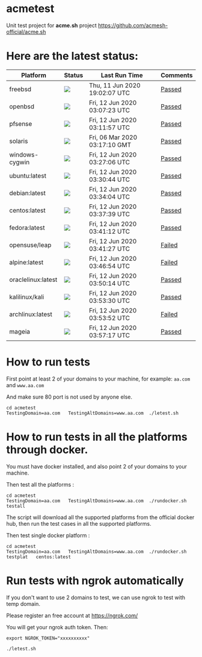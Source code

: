 # acmetest
Unit test project for **acme.sh** project https://github.com/acmesh-official/acme.sh



# Here are the latest status:

| Platform | Status| Last Run Time| Comments|
-----------|-------|--------------|---------|
|freebsd| ![](https://acmesh-official.github.io/acmetest/status/freebsd.svg?1591902127)| Thu, 11 Jun 2020 19:02:07 UTC| [Passed](https://github.com/acmesh-official/acmetest/blob/master/logs/freebsd.out) |
|openbsd| ![](https://acmesh-official.github.io/acmetest/status/openbsd.svg?1591931243)| Fri, 12 Jun 2020 03:07:23 UTC| [Passed](https://github.com/acmesh-official/acmetest/blob/master/logs/openbsd.out) |
|pfsense| ![](https://acmesh-official.github.io/acmetest/status/pfsense.svg?1591931517)| Fri, 12 Jun 2020 03:11:57 UTC| [Passed](https://github.com/acmesh-official/acmetest/blob/master/logs/pfsense.out) |
|solaris| ![](https://acmesh-official.github.io/acmetest/status/solaris.svg?1583464630)| Fri, 06 Mar 2020 03:17:10 GMT| [Passed](https://github.com/acmesh-official/acmetest/blob/master/logs/solaris.out) |
|windows-cygwin| ![](https://acmesh-official.github.io/acmetest/status/windows-cygwin.svg?1591932426)| Fri, 12 Jun 2020 03:27:06 UTC| [Passed](https://github.com/acmesh-official/acmetest/blob/master/logs/windows-cygwin.out) |
|ubuntu:latest| ![](https://acmesh-official.github.io/acmetest/status/ubuntu-latest.svg?1591932644)| Fri, 12 Jun 2020 03:30:44 UTC| [Passed](https://github.com/acmesh-official/acmetest/blob/master/logs/ubuntu-latest.out) |
|debian:latest| ![](https://acmesh-official.github.io/acmetest/status/debian-latest.svg?1591932844)| Fri, 12 Jun 2020 03:34:04 UTC| [Passed](https://github.com/acmesh-official/acmetest/blob/master/logs/debian-latest.out) |
|centos:latest| ![](https://acmesh-official.github.io/acmetest/status/centos-latest.svg?1591933059)| Fri, 12 Jun 2020 03:37:39 UTC| [Passed](https://github.com/acmesh-official/acmetest/blob/master/logs/centos-latest.out) |
|fedora:latest| ![](https://acmesh-official.github.io/acmetest/status/fedora-latest.svg?1591933272)| Fri, 12 Jun 2020 03:41:12 UTC| [Passed](https://github.com/acmesh-official/acmetest/blob/master/logs/fedora-latest.out) |
|opensuse/leap| ![](https://acmesh-official.github.io/acmetest/status/opensuse-leap.svg?1591933287)| Fri, 12 Jun 2020 03:41:27 UTC| [Failed](https://github.com/acmesh-official/acmetest/blob/master/logs/opensuse-leap.out) |
|alpine:latest| ![](https://acmesh-official.github.io/acmetest/status/alpine-latest.svg?1591933614)| Fri, 12 Jun 2020 03:46:54 UTC| [Failed](https://github.com/acmesh-official/acmetest/blob/master/logs/alpine-latest.out) |
|oraclelinux:latest| ![](https://acmesh-official.github.io/acmetest/status/oraclelinux-latest.svg?1591933814)| Fri, 12 Jun 2020 03:50:14 UTC| [Passed](https://github.com/acmesh-official/acmetest/blob/master/logs/oraclelinux-latest.out) |
|kalilinux/kali| ![](https://acmesh-official.github.io/acmetest/status/kalilinux-kali.svg?1591934010)| Fri, 12 Jun 2020 03:53:30 UTC| [Passed](https://github.com/acmesh-official/acmetest/blob/master/logs/kalilinux-kali.out) |
|archlinux:latest| ![](https://acmesh-official.github.io/acmetest/status/archlinux-latest.svg?1591934032)| Fri, 12 Jun 2020 03:53:52 UTC| [Failed](https://github.com/acmesh-official/acmetest/blob/master/logs/archlinux-latest.out) |
|mageia| ![](https://acmesh-official.github.io/acmetest/status/mageia.svg?1591934237)| Fri, 12 Jun 2020 03:57:17 UTC| [Passed](https://github.com/acmesh-official/acmetest/blob/master/logs/mageia.out) |

# How to run tests

First point at least 2 of your domains to your machine, 
for example: `aa.com` and `www.aa.com`

And make sure 80 port is not used by anyone else.

```
cd acmetest
TestingDomain=aa.com   TestingAltDomains=www.aa.com  ./letest.sh
```

# How to run tests in all the platforms through docker.

You must have docker installed, and also point 2 of your domains to your machine.

Then test all the platforms :

```
cd acmetest
TestingDomain=aa.com   TestingAltDomains=www.aa.com  ./rundocker.sh  testall
```

The script will download all the supported platforms from the official docker hub, then run the test cases in all the supported platforms.

Then test single docker platform :

```
cd acmetest
TestingDomain=aa.com   TestingAltDomains=www.aa.com  ./rundocker.sh  testplat   centos:latest
```

# Run tests with ngrok automatically

If you don't want to use 2 domains to test, we can use ngrok to test with temp domain.

Please register an free account at https://ngrok.com/

You will get your ngrok auth token.  Then:

```
export NGROK_TOKEN="xxxxxxxxxx"

./letest.sh

```








